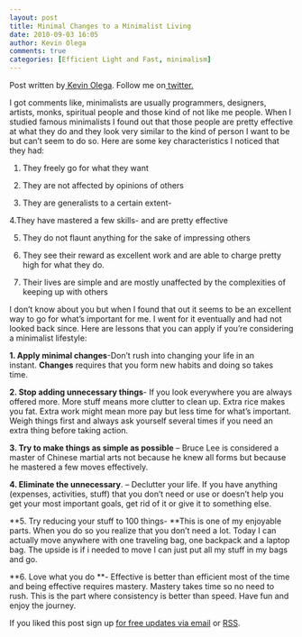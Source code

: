 ```yaml
---
layout: post
title: Minimal Changes to a Minimalist Living
date: 2010-09-03 16:05
author: Kevin Olega
comments: true
categories: [Efficient Light and Fast, minimalism]
---
```


Post written by<a href="http://minimalchanges.com/about"> Kevin Olega</a>. Follow me on<a href="http://twitter.com/kevinolega"> twitter.</a>

I got comments like, minimalists are usually programmers, designers, artists, monks, spiritual people and those kind of not like me people. When I studied famous minimalists I found out that those people are pretty effective at what they do and they look very similar to the kind of person I want to be but can’t seem to do so.
Here are some key characteristics I noticed that they had:

1. They freely go for what they want

2. They are not affected by opinions of others

3. They are generalists to a certain extent-

4.They have mastered a few skills- and are pretty effective

5. They do not flaunt anything for the sake of impressing others

6. They see their reward as excellent work and are able to charge pretty high for what they do.

7. Their lives are simple and are mostly unaffected by the complexities of keeping up with others

I don’t know about you but when I found that out it seems to be an excellent way to go for what’s important for me. I went for it eventually and had not looked back since.
Here are lessons that you can apply if you’re considering a minimalist lifestyle:

**1. Apply **minimal** **changes****-Don’t rush into changing your life in an instant. **Changes** requires that you form new habits and doing so takes time.

**2. Stop adding unnecessary things**- If you look everywhere you are always offered more. More stuff means more clutter to clean up. Extra rice makes you fat. Extra work might mean more pay but less time for what’s important. Weigh things first and always ask yourself several times if you need an extra thing before taking action.

**3. Try to make things as simple as possible** – Bruce Lee is considered a master of Chinese martial arts not because he knew all forms but because he mastered a few moves effectively.

**4. Eliminate the unnecessary**. – Declutter your life. If you have anything (expenses, activities, stuff) that you don’t need or use or doesn’t help you get your most important goals, get rid of it or give it to something else.

**5. Try reducing your stuff to 100 things- **This is one of my enjoyable parts. When you do so you realize that you don’t need a lot. Today I can actually move anywhere with one traveling bag, one backpack and a laptop bag. The upside is if i needed to move I can just put all my stuff in my bags and go.

**6. Love what you do **- Effective is better than efficient most of the time and being effective requires mastery. Mastery takes time so no need to rush. This is the part where consistency is better than speed. Have fun and enjoy the journey.

If you liked this post sign up <a href="http://feedburner.google.com/fb/a/mailverify?uri=Minimalchangescom">for free updates via email</a> or <a href="http://feeds.feedburner.com/minimalchangescom">RSS</a>.
